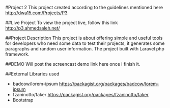 #Project 2
This project created according to the guidelines mentioned here <http://dwa15.com/Projects/P3>

##Live Project
To view the project live, follow this link <http://p3.ahmedsaleh.net/>

##Project Description
This project is about offering simple and useful tools for developers who need some data to test their projects, it generates some paragraphs and random user information.
The project built with Laravel php framework.

##DEMO
Will post the screencast demo link here once i finish it.


##External Libraries used
* badcow/lorem-ipsum <https://packagist.org/packages/badcow/lorem-ipsum>
* fzaninotto/faker <https://packagist.org/packages/fzaninotto/faker>
* Bootstrap
